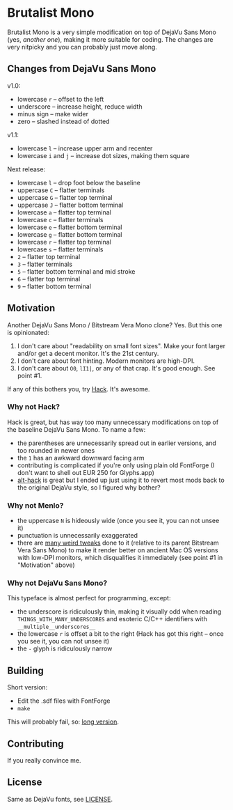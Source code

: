 # Brutalist Mono

Brutalist Mono is a very simple modification on top of DejaVu Sans Mono (yes, _another one_), making it more suitable for coding. The changes are very nitpicky and you can probably just move along.

## Changes from DejaVu Sans Mono

v1.0:

* lowercase `r` – offset to the left
* underscore – increase height, reduce width
* minus sign – make wider
* zero – slashed instead of dotted

v1.1:

* lowercase `l` – increase upper arm and recenter
* lowercase `i` and `j` – increase dot sizes, making them square

Next release:

* lowercase `l` – drop foot below the baseline
* uppercase `C` – flatter terminals
* uppercase `G` – flatter top terminal
* uppercase `J` – flatter bottom terminal
* lowercase `a` – flatter top terminal
* lowercase `c` – flatter terminals
* lowercase `e` – flatter bottom terminal
* lowercase `g` – flatter bottom terminal
* lowercase `r` – flatter top terminal
* lowercase `s` – flatter terminals
* `2` – flatter top terminal
* `3` – flatter terminals
* `5` – flatter bottom terminal and mid stroke
* `6` – flatter top terminal
* `9` – flatter bottom terminal

## Motivation

Another DejaVu Sans Mono / Bitstream Vera Mono clone? Yes. But this one is opinionated:

1. I don't care about "readability on small font sizes". Make your font larger and/or get a decent monitor. It's the 21st century.
2. I don't care about font hinting. Modern monitors are high-DPI.
3. I don't care about `O0`, `lI1|`, or any of that crap. It's good enough. See point #1.

If any of this bothers you, try [Hack](https://github.com/source-foundry/Hack). It's awesome.

### Why not Hack?

Hack is great, but has way too many unnecessary modifications on top of the baseline DejaVu Sans Mono. To name a few:

* the parentheses are unnecessarily spread out in earlier versions, and too rounded in newer ones
* the `1` has an awkward downward facing arm
* contributing is complicated if you're only using plain old FontForge (I don't want to shell out EUR 250 for Glyphs.app)
* [alt-hack](https://github.com/source-foundry/alt-hack) is great but I ended up just using it to revert most mods back to the original DejaVu style, so I figured why bother?

### Why not Menlo?

* the uppercase `N` is hideously wide (once you see it, you can not unsee it)
* punctuation is unnecessarily exaggerated
* there are [many weird tweaks](http://leancrew.com/all-this/2009/10/the-compleat-menlovera-sans-comparison/) done to it (relative to its parent Bitstream Vera Sans Mono) to make it render better on ancient Mac OS versions with low-DPI monitors, which disqualifies it immediately (see point #1 in "Motivation" above)

### Why not DejaVu Sans Mono?

This typeface is almost perfect for programming, except:

* the underscore is ridiculously thin, making it visually odd when reading `THINGS_WITH_MANY_UNDERSCORES` and esoteric C/C++ identifiers with `__multiple__underscores__`
* the lowercase `r` is offset a bit to the right (Hack has got this right – once you see it, you can not unsee it)
* the `-` glyph is ridiculously narrow

## Building

Short version:

* Edit the .sdf files with FontForge
* `make`

This will probably fail, so: [long version](BUILDING.md).

## Contributing

If you really convince me.

## License

Same as DejaVu fonts, see [LICENSE](LICENSE).